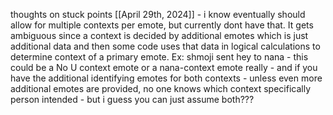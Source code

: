 thoughts on stuck points
  [[April 29th, 2024]]
    - i know eventually should allow for multiple contexts per emote, but currently dont have that. It gets ambiguous since a context is decided by additional emotes which is just additional data and then some code uses that data in logical calculations to determine context of a primary emote. Ex: shmoji sent hey to nana - this could be a No U context emote or a nana-context emote really - and if you have the additional identifying emotes for both contexts - unless even more additional emotes are provided, no one knows which context specifically person intended - but i guess you can just assume both???